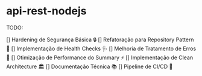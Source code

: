 # api-rest-nodejs


TODO:

[] Hardening de Segurança Básica 🔒
[] Refatoração para Repository Pattern 🧱
[] Implementação de Health Checks 🩺
[] Melhoria de Tratamento de Erros 🚨
[] Otimização de Performance do Summary ⚡
[] Implementação de Clean Architecture 🏛️
[] Documentação Técnica 📚
[] Pipeline de CI/CD 🔄
